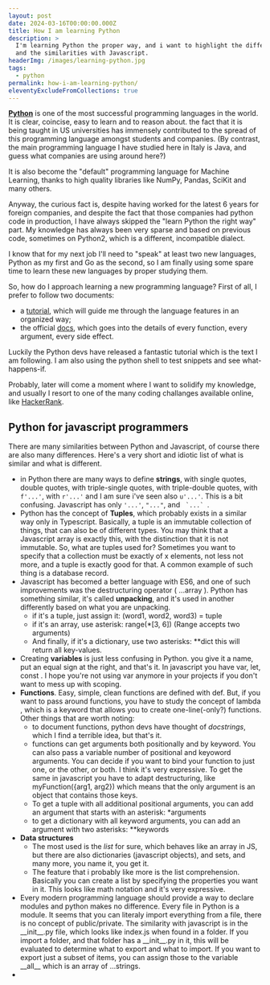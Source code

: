 ```yaml
---
layout: post
date: 2024-03-16T00:00:00.000Z
title: How I am learning Python
description: >
  I'm learning Python the proper way, and i want to highlight the differences
  and the similarities with Javascript.
headerImg: /images/learning-python.jpg
tags:
  - python
permalink: how-i-am-learning-python/
eleventyExcludeFromCollections: true
---
```


**[Python](https://docs.python.org/)** is one of the most successful programming languages in the world. It is clear, coincise, easy to learn and to reason about. the fact that it is being taught in US universities has immensely contributed to the spread of this programming language amongst students and companies. (By contrast, the main programming language I have studied here in Italy is Java, and guess what companies are using around here?)

It is also become the "default" programming language for Machine Learning, thanks to high quality libraries like NumPy, Pandas, SciKit and many others.

Anyway, the curious fact is, despite having worked for the latest 6 years for foreign companies, and despite the fact that those companies had python code in production, I have always skipped the "learn Python the right way" part. My knowledge has always been very sparse and based on previous code, sometimes on Python2, which is a different, incompatible dialect.

I know that for my next job I'll need to "speak" at least two new languages, Python as my first and Go as the second, so I am finally using some spare time to learn these new languages by proper studying them.

So, how do I approach learning a new programming language? First of all, I prefer to follow two documents:

* a [tutorial](https://docs.python.org/3/tutorial/), which will guide me through the language features in an organized way;
* the official [docs](https://docs.python.org/3/index.html), which goes into the details of every function, every argument, every side effect.

Luckily the Python devs have released a fantastic tutorial which is the text I am following. I am also using the python shell to test snippets and see what-happens-if.

Probably, later will come a moment where I want to solidify my knowledge, and usually I resort to one of the many coding challanges available online, like [HackerRank](https://www.hackerrank.com/).

## Python for javascript programmers

There are many similarities between Python and Javascript, of course there are also many differences. Here's a very short and idiotic list of what is similar and what is different.

* in Python there are many ways to define **strings**, with single quotes, double quotes, with triple-single quotes, with triple-double quotes, with `f'...'`, with `r'...'` and I am sure i've seen also `u'...'`. This is a bit confusing. Javascript has only `'...'`, `"..."`, and `` `...` ``.
* Python has the concept of **Tuples**, which probably exists in a similar way only in Typescript. Basically, a tuple is an immutable collection of things, that can also be of different types. You may think that a Javascript array is exactly this, with the distinction that it is not immutable. So, what are tuples used for? Sometimes you want to specify that a collection must be exactly of x elements, not less not more, and a tuple is exactly good for that. A common example of such thing is a database record.
* Javascript has becomed a better language with ES6, and one of such improvements was the destructuring operator ( ...array ). Python has something similar, it's called **unpacking**, and it's used in another differently based on what you are unpacking.
  * if it's a tuple, just assign it: (word1, word2, word3) = tuple
  * if it's an array, use asterisk: range(\*\[3, 6]) (Range accepts two arguments)
  * And finally, if it's a dictionary, use two asterisks: \*\*dict this will return all key-values.
* Creating **variables** is just less confusing in Python. you give it a name, put an equal sign at the right, and that's it. In javascript you have var, let, const . I hope you're not using var anymore in your projects if you don't want to mess up with scoping.
* **Functions**. Easy, simple, clean functions are defined with def. But, if you want to pass around functions, you have to study the concept of lambda , which is a keyword that allows you to create one-line(-only?) functions. Other things that are worth noting:
  * to document functions, python devs have thought of *docstrings*, which I find a terrible idea, but that's it.
  * functions can get arguments both positionally and by keyword. You can also pass a variable number of positional and keyoword arguments. You can decide if you want to bind your function to just one, or the other, or both. I think it's very expressive. To get the same in javascript you have to adapt destructuring, like myFunction({arg1, arg2}) which means that the only argument is an object that contains those keys.
  * To get a tuple with all additional positional arguments, you can add an argument that starts with an asterisk: \*arguments
  * to get a dictionary with all keyword arguments, you can add an argument with two asterisks: \*\*keywords
* **Data structures**
  * The most used is the *list* for sure, which behaves like an array in JS, but there are also dictionaries (javascript objects), and sets, and many more, you name it, you get it.
  * The feature that i probably like more is the list comprehension. Basically you can create a list by specifying the properties you want in it. This looks like math notation and it's very expressive.
* Every modern programming language should provide a way to declare modules and python makes no difference. Every file in Python is a module. It seems that you can literaly import everything from a file, there is no concept of public/private. The similarity with javascript is in the \_\_init\_\_.py file, which looks like index.js when found in a folder. If you import a folder, and that folder has a \_\_init\_\_.py in it, this will be evaluated to determine what to export and what to import. If you want to export just a subset of items, you can assign those to the variable \_\_all\_\_ which is an array of ...strings. 
*
